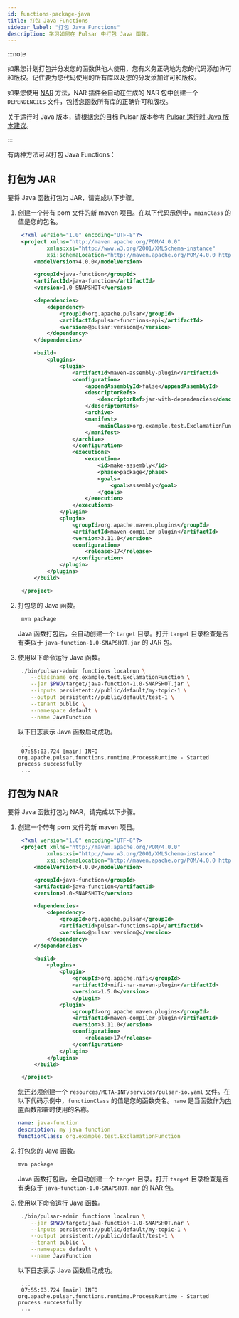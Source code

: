 ```yaml
---
id: functions-package-java
title: 打包 Java Functions
sidebar_label: "打包 Java Functions"
description: 学习如何在 Pulsar 中打包 Java 函数。
---
```


:::note

如果您计划打包并分发您的函数供他人使用，您有义务正确地为您的代码添加许可和版权。记住要为您代码使用的所有库以及您的分发添加许可和版权。

如果您使用 [NAR](#package-as-nar) 方法，NAR 插件会自动在生成的 NAR 包中创建一个 `DEPENDENCIES` 文件，包括您函数所有库的正确许可和版权。

关于运行时 Java 版本，请根据您的目标 Pulsar 版本参考 [Pulsar 运行时 Java 版本建议](https://github.com/apache/pulsar/blob/master/README.md#pulsar-runtime-java-version-recommendation)。

:::

有两种方法可以打包 Java Functions：

## 打包为 JAR

要将 Java 函数打包为 JAR，请完成以下步骤。

1. 创建一个带有 pom 文件的新 maven 项目。在以下代码示例中，`mainClass` 的值是您的包名。

   ```xml
    <?xml version="1.0" encoding="UTF-8"?>
    <project xmlns="http://maven.apache.org/POM/4.0.0"
            xmlns:xsi="http://www.w3.org/2001/XMLSchema-instance"
            xsi:schemaLocation="http://maven.apache.org/POM/4.0.0 http://maven.apache.org/xsd/maven-4.0.0.xsd">
        <modelVersion>4.0.0</modelVersion>

        <groupId>java-function</groupId>
        <artifactId>java-function</artifactId>
        <version>1.0-SNAPSHOT</version>

        <dependencies>
            <dependency>
                <groupId>org.apache.pulsar</groupId>
                <artifactId>pulsar-functions-api</artifactId>
                <version>@pulsar:version@</version>
            </dependency>
        </dependencies>

        <build>
            <plugins>
                <plugin>
                    <artifactId>maven-assembly-plugin</artifactId>
                    <configuration>
                        <appendAssemblyId>false</appendAssemblyId>
                        <descriptorRefs>
                            <descriptorRef>jar-with-dependencies</descriptorRef>
                        </descriptorRefs>
                        <archive>
                        <manifest>
                            <mainClass>org.example.test.ExclamationFunction</mainClass>
                        </manifest>
                    </archive>
                    </configuration>
                    <executions>
                        <execution>
                            <id>make-assembly</id>
                            <phase>package</phase>
                            <goals>
                                <goal>assembly</goal>
                            </goals>
                        </execution>
                    </executions>
                </plugin>
                <plugin>
                    <groupId>org.apache.maven.plugins</groupId>
                    <artifactId>maven-compiler-plugin</artifactId>
                    <version>3.11.0</version>
                    <configuration>
                        <release>17</release>
                    </configuration>
                </plugin>
            </plugins>
        </build>

    </project>
   ```

2. 打包您的 Java 函数。

   ```bash
    mvn package
   ```

   Java 函数打包后，会自动创建一个 `target` 目录。打开 `target` 目录检查是否有类似于 `java-function-1.0-SNAPSHOT.jar` 的 JAR 包。

3. 使用以下命令运行 Java 函数。

   ```bash
    ./bin/pulsar-admin functions localrun \
       --classname org.example.test.ExclamationFunction \
       --jar $PWD/target/java-function-1.0-SNAPSHOT.jar \
       --inputs persistent://public/default/my-topic-1 \
       --output persistent://public/default/test-1 \
       --tenant public \
       --namespace default \
       --name JavaFunction
   ```

   以下日志表示 Java 函数启动成功。

   ```text
    ...
    07:55:03.724 [main] INFO  org.apache.pulsar.functions.runtime.ProcessRuntime - Started process successfully
    ...
   ```

## 打包为 NAR

要将 Java 函数打包为 NAR，请完成以下步骤。

1. 创建一个带有 pom 文件的新 maven 项目。

   ```xml
    <?xml version="1.0" encoding="UTF-8"?>
    <project xmlns="http://maven.apache.org/POM/4.0.0"
            xmlns:xsi="http://www.w3.org/2001/XMLSchema-instance"
            xsi:schemaLocation="http://maven.apache.org/POM/4.0.0 http://maven.apache.org/xsd/maven-4.0.0.xsd">
        <modelVersion>4.0.0</modelVersion>

        <groupId>java-function</groupId>
        <artifactId>java-function</artifactId>
        <version>1.0-SNAPSHOT</version>

        <dependencies>
            <dependency>
                <groupId>org.apache.pulsar</groupId>
                <artifactId>pulsar-functions-api</artifactId>
                <version>@pulsar:version@</version>
            </dependency>
        </dependencies>

        <build>
            <plugins>
                <plugin>
                    <groupId>org.apache.nifi</groupId>
                    <artifactId>nifi-nar-maven-plugin</artifactId>
                    <version>1.5.0</version>
                    </plugin>
                <plugin>
                    <groupId>org.apache.maven.plugins</groupId>
                    <artifactId>maven-compiler-plugin</artifactId>
                    <version>3.11.0</version>
                    <configuration>
                        <release>17</release>
                    </configuration>
                </plugin>
            </plugins>
        </build>

    </project>
   ```

   您还必须创建一个 `resources/META-INF/services/pulsar-io.yaml` 文件。在以下代码示例中，`functionClass` 的值是您的函数类名。`name` 是当函数作为[内置](functions-deploy-cluster-builtin.md)函数部署时使用的名称。

   ```yaml
   name: java-function
   description: my java function
   functionClass: org.example.test.ExclamationFunction
   ```

2. 打包您的 Java 函数。

   ```bash
   mvn package
   ```

   Java 函数打包后，会自动创建一个 `target` 目录。打开 `target` 目录检查是否有类似于 `java-function-1.0-SNAPSHOT.nar` 的 NAR 包。

3. 使用以下命令运行 Java 函数。

   ```bash
    ./bin/pulsar-admin functions localrun \
       --jar $PWD/target/java-function-1.0-SNAPSHOT.nar \
       --inputs persistent://public/default/my-topic-1 \
       --output persistent://public/default/test-1 \
       --tenant public \
       --namespace default \
       --name JavaFunction
   ```

   以下日志表示 Java 函数启动成功。

   ```text
    ...
    07:55:03.724 [main] INFO  org.apache.pulsar.functions.runtime.ProcessRuntime - Started process successfully
    ...
   ```